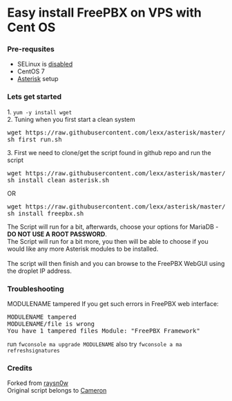 # Easy install FreePBX on VPS with Cent OS
<h3>Pre-requsites</h3>
<ul>
<li>SELinux is <a href="https://serveradmin.ru/centos-7-nastroyka-servera/#_CentOS_7">disabled</a></li>
<li>CentOS 7</li>
<li><a href="https://serveradmin.ru/nastroyka-servera-telefonii-asterisk-s-nulya/#i-3">Asterisk</a> setup</li>
</ul>
<h3>Lets get started</h3>
1. <code>yum -y install wget</code></br>
2. Tuning when you first start a clean system
<pre>wget https://raw.githubusercontent.com/lexx/asterisk/master/first_run.sh &&
sh first_run.sh</pre>
3. First we need to clone/get the script found in github repo and run the script
<pre>wget https://raw.githubusercontent.com/lexx/asterisk/master/install_clean_asterisk.sh &&
sh install_clean_asterisk.sh</pre>
OR
<pre>wget https://raw.githubusercontent.com/lexx/asterisk/master/install_freepbx.sh &&
sh install_freepbx.sh</pre>
The Script will run for a bit, afterwards, choose your options for MariaDB - <b>DO NOT USE A ROOT PASSWORD</b>.<br>
The Script will run for a bit more, you then will be able to choose if you would like any more Asterisk modules to be installed.<br><br>
The script will then finish and you can browse to the FreePBX WebGUI using the droplet IP address.

<h3>Troubleshooting</h3>
MODULENAME tampered If you get such errors in FreePBX web interface:
<pre>MODULENAME tampered
MODULENAME/file is wrong
You have 1 tampered files Module: "FreePBX Framework"</pre>
run <code>fwconsole ma upgrade MODULENAME</code> also try <code>fwconsole a ma refreshsignatures</code>

<h3>Credits</h3>
Forked from <a href="https://github.com/raysn0w">raysn0w</a><br>
Original script belongs to <a href="https://github.com/cameronbackus/">Cameron</a>
